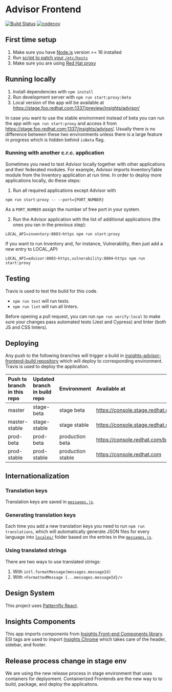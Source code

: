 # Advisor Frontend

[![Build Status](https://travis-ci.com/RedHatInsights/insights-advisor-frontend.svg?branch=master)](https://app.travis-ci.com/github/RedHatInsights/insights-advisor-frontend) [![codecov](https://codecov.io/github/RedHatInsights/insights-advisor-frontend/branch/master/graph/badge.svg?token=g9fj8a4SW9)](https://codecov.io/github/RedHatInsights/insights-advisor-frontend)

## First time setup
1. Make sure you have [Node.js](https://nodejs.org/en/) version >= 16 installed
2. Run [script to patch your `/etc/hosts`](https://github.com/RedHatInsights/insights-proxy/blob/master/scripts/patch-etc-hosts.sh)
3. Make sure you are using [Red Hat proxy](http://hdn.corp.redhat.com/proxy.pac)

## Running locally
1. Install dependencies with `npm install`
2. Run development server with `npm run start:proxy:beta`
3. Local version of the app will be available at https://stage.foo.redhat.com:1337/preview/insights/advisor/

In case you want to use the stable environment instead of beta you can run the app with `npm run start:proxy` and access it from https://stage.foo.redhat.com:1337/insights/advisor/. Usually there is no difference between these two environments unless there is a large feature in progress which is hidden behind `isBeta` flag.

### Running with another c.r.c. application

Sometimes you need to test Advisor locally together with other applications and their federated modules. For example, Advisor imports InventoryTable module from the Inventory application at run time. In order to deploy more applications locally, do these steps:

1. Run all required applications except Advisor with 
```
npm run start:proxy -- --port={PORT_NUMBER}
``` 

As a `PORT_NUMBER` assign the number of free port in your system.

2. Run the Advisor application with the list of additional applications (the ones you ran in the previous step):
```
LOCAL_API=inventory:8003~https npm run start:proxy
```

If you want to run Inventory and, for instance, Vulnerability, then just add a new entry to LOCAL_API:
```
LOCAL_API=advisor:8003~https,vulnerability:8004~https npm run start:proxy
``` 

## Testing
Travis is used to test the build for this code.
- `npm run test` will run tests.
- `npm run lint` will run all linters.

Before opening a pull request, you can run `npm run verify:local` to make sure your changes pass automated tests (Jest and Cypress) and linter (both JS and CSS linters).

## Deploying
Any push to the following branches will trigger a build in [insights-advisor-frontend-build repository](https://github.com/RedHatInsights/insights-advisor-frontend-build) which will deploy to corresponding environment. Travis is used to deploy the application.

| Push to branch in this repo  | Updated branch in build repo  | Environment       | Available at
| :--------------------------- | :---------------------------- | :---------------- | :-----------
| master                       | stage-beta                    | stage beta        | https://console.stage.redhat.com/preview
| master-stable                | stage-stable                  | stage stable      | https://console.stage.redhat.com
| prod-beta                    | prod-beta                     | production beta   | https://console.redhat.com/beta
| prod-stable                  | prod-stable                   | production stable | https://console.redhat.com

## Internationalization

### Translation keys
Translation keys are saved in [`messages.js`](https://github.com/RedHatInsights/insights-advisor-frontend/blob/master/src/Messages.js).

### Generating translation keys
Each time you add a new translation keys you need to run `npm run translations`, which will automatically generate JSON files for every language into [`locales/`](https://github.com/RedHatInsights/insights-advisor-frontend/tree/master/locales) folder based on the entries in the [`messages.js`](https://github.com/RedHatInsights/insights-advisor-frontend/blob/master/src/Messages.js).

### Using translated strings
There are two ways to use translated strings:
1. With `intl.formatMessage(messages.messageId)`
2. With `<FormattedMessage {...messages.messageId}/>`

## Design System
This project uses [Patternfly React](https://github.com/patternfly/patternfly-react).

## Insights Components
This app imports components from [Insights Front-end Components library](https://github.com/RedHatInsights/frontend-components). ESI tags are used to import [Insights Chrome](https://github.com/RedHatInsights/insights-chrome) which takes care of the header, sidebar, and footer.

## Release process change in stage env
We are using the new release process in stage environment that uses containers for deplyoment. Containerized Frontends are the new way to to build, package, and deploy the applicaitons. 